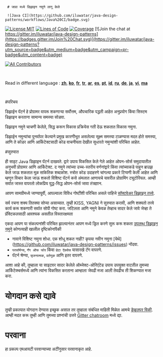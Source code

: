 <!-- the line below needs to be an empty line C: (its because kramdown isnt
     that smart and dearly wants an empty line before a heading to be able to
     display it as such, e.g. website) -->
     
     # जावा मध्ये डिझाइन नमुने लागू केले
     
     ![Java CI](https://github.com/iluwatar/java-design-patterns/workflows/Java%20CI/badge.svg)
[![License MIT](https://img.shields.io/badge/license-MIT-blue.svg)](https://raw.githubusercontent.com/iluwatar/java-design-patterns/master/LICENSE.md)
[![Lines of Code](https://sonarcloud.io/api/project_badges/measure?project=iluwatar_java-design-patterns&metric=ncloc)](https://sonarcloud.io/dashboard?id=iluwatar_java-design-patterns)
[![Coverage](https://sonarcloud.io/api/project_badges/measure?project=iluwatar_java-design-patterns&metric=coverage)](https://sonarcloud.io/dashboard?id=iluwatar_java-design-patterns)
[![Join the chat at https://gitter.im/iluwatar/java-design-patterns](https://badges.gitter.im/Join%20Chat.svg)](https://gitter.im/iluwatar/java-design-patterns?utm_source=badge&utm_medium=badge&utm_campaign=pr-badge&utm_content=badge)
<!-- ALL-CONTRIBUTORS-BADGE:START - Do not remove or modify this section -->
[![All Contributors](https://img.shields.io/badge/all_contributors-214-orange.svg?style=flat-square)](#contributors-)
<!-- ALL-CONTRIBUTORS-BADGE:END -->

<br/>

Read in different language : [**zh**](localization/zh/README.md), [**ko**](localization/ko/README.md), [**fr**](localization/fr/README.md), [**tr**](localization/tr/README.md), [**ar**](localization/ar/README.md), [**es**](localization/es/README.md), [**pt**](localization/pt/README.md), [**id**](localization/id/README.md), [**ru**](localization/ru/README.md), [**de**](localization/de/README.md), [**ja**](localization/ja/README.md), [**vi**](localization/vi/README.md), [**ma**](localization/ma/README.md)

<br/>

#परिचय

डिझाईन पॅटर्न हे प्रोग्रामर वापरू शकणार्‍या सर्वोत्तम, औपचारिक पद्धती आहेत
अनुप्रयोग किंवा सिस्टम डिझाइन करताना सामान्य समस्या सोडवा.

डिझाइन नमुने चाचणी केलेले, सिद्ध करून विकास प्रक्रियेस गती देऊ शकतात
विकास नमुना.

डिझाईन नमुन्यांचा पुनर्वापर केल्याने प्रमुख कारणीभूत असलेल्या सूक्ष्म समस्या टाळण्यास मदत होते
समस्या, आणि ते कोडर आणि आर्किटेक्टसाठी कोड वाचनीयता देखील सुधारते
नमुन्यांशी परिचित आहेत.

#सुरुवात

ही साइट Java डिझाइन पॅटर्न दाखवते. द्वारे उपाय विकसित केले गेले आहेत
ओपन-सोर्स समुदायातील अनुभवी प्रोग्रामर आणि आर्किटेक्ट. द
नमुने त्यांच्या उच्च-स्तरीय वर्णनांद्वारे किंवा त्यांच्याकडे पाहून ब्राउझ केले जाऊ शकतात
मूळ सांकेतिक शब्दकोश. स्त्रोत कोड उदाहरणे चांगल्या प्रकारे टिप्पणी केली आहेत आणि म्हणून विचार केला जाऊ शकतो
विशिष्ट पॅटर्न कसे अंमलात आणायचे यावरील प्रोग्रामिंग ट्यूटोरियल. आम्ही सर्वात जास्त वापरतो
लोकप्रिय युद्ध-सिद्ध ओपन-सोर्स जावा तंत्रज्ञान.

आपण सामग्रीमध्ये जाण्यापूर्वी, आपल्याला विविध गोष्टींशी परिचित असले पाहिजे [सॉफ्टवेअर डिझाइन तत्त्वे](https://java-design-patterns.com/principles/).

सर्व रचना शक्य तितक्या सोप्या असाव्यात. तुम्ही KISS, YAGNI ने सुरुवात करावी,
आणि शक्यतो तत्त्वे कार्य करू शकणारी सर्वात सोपी गोष्ट करा. जटिलता आणि
नमुने केवळ तेव्हाच सादर केले जावे जेव्हा ते प्रॅक्टिकलसाठी आवश्यक असतील
विस्तारक्षमता

एकदा आपण या संकल्पनांशी परिचित झाल्यानंतर आपण मध्ये ड्रिल करणे सुरू करू शकता
[उपलब्ध डिझाइन नमुने](https://java-design-patterns.com/patterns/) कोणत्याही
खालील दृष्टिकोनांपैकी

 - नावाने विशिष्ट नमुना शोधा. एक शोधू शकत नाही? कृपया नवीन नमुना [येथे] (https://github.com/iluwatar/java-design-patterns/issues) नोंदवा.
 - `परफॉर्मन्स`, `गँग ऑफ फोर` किंवा `डेटा ऍक्सेस` यासारखे टॅग वापरणे.
 - पॅटर्न श्रेण्या, `सृजनात्मक`, `वर्तणूक` आणि इतर वापरणे.

आशा आहे की, तुम्हाला या साइटवर सादर केलेले ऑब्जेक्ट-ओरिएंटेड उपाय उपयुक्त वाटतील
तुमच्या आर्किटेक्चर्समध्ये आणि त्यांना विकसित करताना आम्हाला जेवढी मजा आली तेवढीच ती शिकण्यात मजा करा.
# योगदान कसे द्यावे

तुम्ही प्रकल्पात योगदान देण्यास इच्छुक असाल तर तुम्हाला संबंधित माहिती मिळेल
आमचे [डेव्हलपर विकी](https://github.com/iluwatar/java-design-patterns/wiki). आम्ही मदत करू
तुम्ही आणि तुमच्या प्रश्नांची उत्तरे [Gitter chatroom](https://gitter.im/iluwatar/java-design-patterns) मध्ये द्या.

# परवाना

हा प्रकल्प एमआयटी परवान्याच्या अटींनुसार परवानाकृत आहे.

